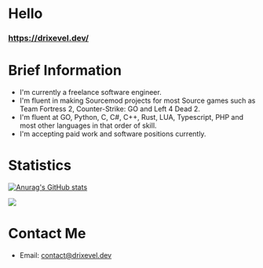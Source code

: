 Hello
======

### https://drixevel.dev/

Brief Information
======
* I'm currently a freelance software engineer.
* I'm fluent in making Sourcemod projects for most Source games such as Team Fortress 2, Counter-Strike: GO and Left 4 Dead 2.
* I'm fluent at GO, Python, C, C#, C++, Rust, LUA, Typescript, PHP and most other languages in that order of skill.
* I'm accepting paid work and software positions currently.

Statistics
======
[![Anurag's GitHub stats](https://github-readme-stats.vercel.app/api?username=drixevel-dev)](https://github.com/anuraghazra/github-readme-stats)

![](https://komarev.com/ghpvc/?username=drixevel-dev)

Contact Me
======
* Email: contact@drixevel.dev

<!--
**Drixevel/drixevel** is a ✨ _special_ ✨ repository because its `README.md` (this file) appears on your GitHub profile.

Here are some ideas to get you started:

- 🔭 I’m currently working on ...
- 🌱 I’m currently learning ...
- 👯 I’m looking to collaborate on ...
- 🤔 I’m looking for help with ...
- 💬 Ask me about ...
- 📫 How to reach me: ...
- 😄 Pronouns: ...
- ⚡ Fun fact: ...
-->
